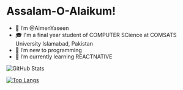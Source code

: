 # Assalam-O-Alaikum!
- 👋 I’m @AimenYaseen
- 🎓 I'm a final year student of COMPUTER SCience at COMSATS University Islamabad, Pakistan
- 👀 I’m new to programming
- 🤞 I’m currently learning REACTNATIVE

<!---
AimenYaseen/AimenYaseen is a ✨ special ✨ repository because its `README.md` (this file) appears on your GitHub profile.
You can click the Preview link to take a look at your changes.
--->




![GitHub Stats](https://github-readme-stats.vercel.app/api?username=AimenYaseen&&show_icons=true&hide_border=true&title_color=349DF0&icon_color=349DF0&text_color=ffffff&bg_color=0D1117)

[![Top Langs](https://github-readme-stats.vercel.app/api/top-langs/?username=AimenYaseen&layout=compact)](https://github.com/anuraghazra/github-readme-stats)
